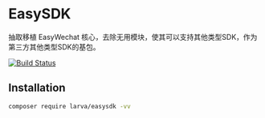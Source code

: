 # EasySDK

抽取移植 EasyWechat 核心，去除无用模块，使其可以支持其他类型SDK，作为第三方其他类型SDK的基包。

[![Build Status](https://travis-ci.com/larvatecn/easysdk.svg?branch=master)](https://travis-ci.com/larvatecn/easysdk)

## Installation

```bash
composer require larva/easysdk -vv
```

